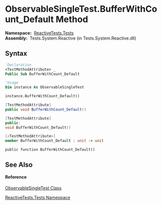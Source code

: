 # ObservableSingleTest.BufferWithCount\_Default Method

**Namespace:**  [ReactiveTests.Tests](ReactiveTests.Tests\ReactiveTests.Tests.md)  
**Assembly:**  Tests.System.Reactive (in Tests.System.Reactive.dll)

## Syntax

```vb
'Declaration
<TestMethodAttribute> _
Public Sub BufferWithCount_Default
```

```vb
'Usage
Dim instance As ObservableSingleTest

instance.BufferWithCount_Default()
```

```csharp
[TestMethodAttribute]
public void BufferWithCount_Default()
```

```c++
[TestMethodAttribute]
public:
void BufferWithCount_Default()
```

```fsharp
[<TestMethodAttribute>]
member BufferWithCount_Default : unit -> unit 
```

```jscript
public function BufferWithCount_Default()
```

## See Also

#### Reference

[ObservableSingleTest Class](ObservableSingleTest\ObservableSingleTest.md)

[ReactiveTests.Tests Namespace](ReactiveTests.Tests\ReactiveTests.Tests.md)




